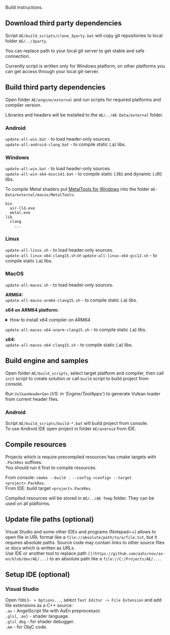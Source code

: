 Build instructions.

## Download third party dependencies

Script `AE/build_scripts/clone_3party.bat` will copy git repositories to local folder `AE/../3party`.

You can replace path to your local git server to get stable and safe connection.

Currently script is written only for Windows platform, on other platforms you can get access through your local git-server.


## Build third party dependencies

Open folder `AE/engine/external` and run scripts for required platforms and compiler version.

Libraries and headers will be installed to the `AE/../AE-Data/external` folder.


### Android

`update-all-win.bat` - to load header-only sources.<br/>
`update-all-android-clang.bat` - to compile static (.a) libs.

### Windows

`update-all-win.bat` - to load header-only sources.<br/>
`update-all-win-x64-msvc143.bat` - to compile static (.lib) and dynamic (.dll) libs.

To compile Metal shaders put [MetalTools for Windows](https://developer.apple.com/download/all/?q=metal%20developer%20tools%20for%20windows) into the folder `AE-Data/external/macos/MetalTools`:
```
bin
  air-lld.exe
  metal.exe
lib
  clang
    ...
```

### Linux

`update-all-linux.sh` - to load header-only sources.<br/>
`update-all-linux-x64-clang15.sh` or `update-all-linux-x64-gcc12.sh` - to compile static (.a) libs.

### MacOS

`update-all-macos.sh` - to load header-only sources.<br/>

**ARM64:**<br/>
`update-all-macos-arm64-clang15.sh` - to compile static (.a) libs.

**x64 on ARM64 platform:**
<details><summary>How to install x64 compiler on ARM64</summary>

From [stackoverflow](https://stackoverflow.com/questions/67386941/using-x86-libraries-and-openmp-on-macos-arm64-architecture/67418208#67418208) :

```
# launch x86_64 shell
arch -x86_64 zsh  
# install x86_64 variant of brew 
arch -x86_64 /bin/bash -c "$(curl -fsSL https://raw.githubusercontent.com/Homebrew/install/master/install.sh)"
# install x86_64 variant of clang
arch -x86_64 /usr/local/bin/brew install llvm 
# compile using x86_64 variant of clang
/usr/local/opt/llvm/bin/clang++ -arch x86_64 omp_ex.cpp
```
</details>

`update-all-macos-x64-onarm-clang15.sh` - to compile static (.a) libs.

**x64:**<br/>
`update-all-macos-x64-clang15.sh` - to compile static (.a) libs.


## Build engine and samples

Open folder `AE/build_scripts`, select target platform and compiler, then call `init` script to create solution or call `build` script to build project from console.

Run `VulkanHeaderGen` (*VS: in 'Engine/ToolApps'*) to generate Vulkan loader from current header files.

### Android

Script `AE/build_scripts/build-*.bat` will build project from console.<br/>
To use Android IDE open project in folder `AE/android` from IDE.


## Compile resources

Projects which is require precompiled resources has cmake targets with `.PackRes` suffixes.<br/>
You should run it first to compile resources.

From console: `cmake --build . --config <config> --target <project>.PackRes`.<br/>
From IDE: build target `<project>.PackRes`. 

Compiled resources will be stored in `AE/../AE-Temp` folder. They can be used on all platforms.


## Update file paths (optional)

Visual Studio and some other IDEs and programs (Notepad++) allows to open file in URL format like a `file://absolute/path/to/a/file.txt`, but it requires absolute paths. Source code may contain links to other source files or docs which is written as URLs.<br/>
Use IDE or another tool to replace path `[](https://github.com/azhirnov/as-en/blob/dev/AE/...)` to an absolute path like a `file://C:/Projects/AE/...`.


## Setup IDE (optional)

### Visual Studio

Open `TOOLS- > Options...`, select `Text Editor -> File Extension` and add file extensions as a C++ source:<br/>
`.as` - AngelScript file with AsEn preprocessor.<br/>
`.glsl`, `.msl` - shader language.<br/>
`.glsl_dbg` - for shader debugger.<br/>
`.mm` - for ObjC code.
